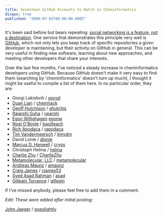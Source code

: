 ```yaml
---
title: Seventeen GitHub Accounts to Watch in Cheminformatics
disqus: true
published: "2009-07-03T00:00:00.000Z"
---
```


It's been said before but bears repeating: [social networking is a feature, not a destination](http://www.thelongtail.com/the_long_tail/2007/09/social-networki.html). One service that demonstrates this principle very well is [GitHub](http://github.com), which not only lets you keep track of specific repositories a given developer is maintaining, but their activity on GitHub in general. This can be very useful in finding new software, learning about new approaches, and meeting other developers that share your interests.

Over the last few months, I've noticed a steady increase in cheminformatics developers using GitHub. Because GitHub doesn't make it very easy to find them (searching by 'cheminformatics' doesn't turn up much), I thought it might be useful to compile a list of them here. In no particular order, they are:

- Giorgi Lekishvili / [giorgil](http://github.com/giorgil)
- [Duan Lian](http://chemhack.com) / [chemhack](http://github.com/chemhack)
- [Geoff Hutchison](http://hutchison.chem.pitt.edu/) / [ghutchis](http://github.com/ghutchis)
- [Rajarshi Guha](http://rguha.wordpress.com/) / [rajarshi](http://github.com/rajarshi)
- [Egon Willighagen](http://chem-bla-ics.com) [egonw](http://github.com/egonw)
- [Noel O'Boyle](http://baoilleach.blogspot.com/) / [baoilleach](http://github.com/baoilleach)
- [Rich Apodaca](http://depth-first.com) / [rapodaca](http://github.com/rapodaca)
- [Tim Vandermeersch](http://timvdm.blogspot.com/) / [timvdm](http://github.com/timvdm)
- David Lonie / [dlonie](http://github.com/dlonie)
- [Marcus D. Hanwell](http://blog.cryos.net/) / [cryos](http://github.com/cryos)
- Christoph Helma / [helma](http://github.com/helma)
- [Charlie Zhu](http://blog.charliezhu.com/) / [CharlieZhu](http://github.com/CharlieZhu)
- [Metamolecular, LLC](http://metamolecular.com) / [metamolecular](http://github.com/metamolecular)
- [Andreas Maunz](http://www.maunz.de/cs.html) / [amaunz](http://github.com/amaunz)
- [Craig James](http://www.emolecules.com/doc/emolecules-management.php) / [cjames53](http://github.com/cjames53)
- [Syed Asad Rahman](http://www.ebi.ac.uk/~asad) / [asad](http://github.com/asad])
- [Gilleain Torrance](http://gilleain.blogspot.com/) / [gilleain](http://github.com/gilleain)

If I've missed anybody, please feel free to add them in a comment.

*Edit: These were added after initial posting:*

[John Jaeger](http://goeslightly.blogspot.com/) / [goeslightly](http://github.com/goeslightly/)